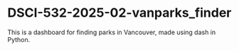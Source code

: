 # DSCI-532-2025-02-vanparks_finder
This is a dashboard for finding parks in Vancouver, made using dash in Python.
